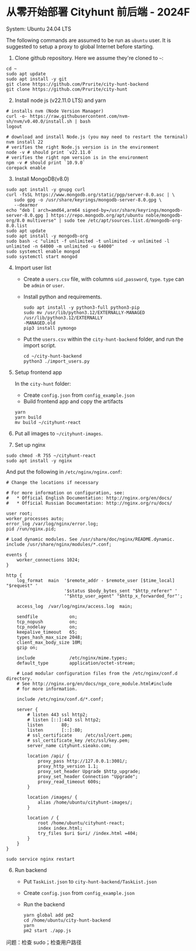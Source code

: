 # 从零开始部署 Cityhunt 前后端 - 2024F

System: Ubuntu 24.04 LTS

The following commands are assumed to be run as `ubuntu` user. It is suggested to setup a proxy to global Internet before starting.

1. Clone github repository. Here we assume they're cloned to `~`:

```
cd ~
sudo apt update
sudo apt install -y git
git clone https://github.com/Prurite/city-hunt-backend
git clone https://github.com/Prurite/city-hunt
```

2. Install node js (v22.11.0 LTS) and yarn

```
# installs nvm (Node Version Manager)
curl -o- https://raw.githubusercontent.com/nvm-sh/nvm/v0.40.0/install.sh | bash
logout
```

```
# download and install Node.js (you may need to restart the terminal)
nvm install 22
# verifies the right Node.js version is in the environment
node -v # should print `v22.11.0`
# verifies the right npm version is in the environment
npm -v # should print `10.9.0`
corepack enable
```

3. Install MongoDB(v8.0)

```
sudo apt install -y gnupg curl
curl -fsSL https://www.mongodb.org/static/pgp/server-8.0.asc | \
   sudo gpg -o /usr/share/keyrings/mongodb-server-8.0.gpg \
   --dearmor
echo "deb [ arch=amd64,arm64 signed-by=/usr/share/keyrings/mongodb-server-8.0.gpg ] https://repo.mongodb.org/apt/ubuntu noble/mongodb-org/8.0 multiverse" | sudo tee /etc/apt/sources.list.d/mongodb-org-8.0.list
sudo apt update
sudo apt install -y mongodb-org
sudo bash -c "ulimit -f unlimited -t unlimited -v unlimited -l unlimited -n 64000 -m unlimited -u 64000"
sudo systemctl enable mongod
sudo systemctl start mongod
```

4. Import user list

   - Create a `users.csv` file, with columns `uid` ,`password`, `type`. `type` can be `admin` or `user`.

   - Install python and requirements.

     ```
     sudo apt install -y python3-full python3-pip
     sudo mv /usr/lib/python3.12/EXTERNALLY-MANAGED /usr/lib/python3.12/EXTERNALLY
     -MANAGED.old
     pip3 install pymongo
     ```

   - Put the `users.csv` within the `city-hunt-backend` folder, and run the import script.

     ```
     cd ~/city-hunt-backend
     python3 ./import_users.py
     ```

5. Setup frontend app

   In the `city-hunt` folder:

   - Create `config.json` from `config_example.json`
   - Build frontend app and copy the artifacts

   ```
   yarn
   yarn build
   mv build ~/cityhunt-react
   ```

6. Put all images to `~/cityhunt-images`.
7. Set up nginx

```
sudo chmod -R 755 ~/cityhunt-react
sudo apt install -y nginx
```

And put the following in `/etc/nginx/nginx.conf`:

```
# Change the locations if necessary

# For more information on configuration, see:
#   * Official English Documentation: http://nginx.org/en/docs/
#   * Official Russian Documentation: http://nginx.org/ru/docs/

user root;
worker_processes auto;
error_log /var/log/nginx/error.log;
pid /run/nginx.pid;

# Load dynamic modules. See /usr/share/doc/nginx/README.dynamic.
include /usr/share/nginx/modules/*.conf;

events {
    worker_connections 1024;
}

http {
    log_format  main  '$remote_addr - $remote_user [$time_local] "$request" '
                      '$status $body_bytes_sent "$http_referer" '
                      '"$http_user_agent" "$http_x_forwarded_for"';

    access_log  /var/log/nginx/access.log  main;

    sendfile            on;
    tcp_nopush          on;
    tcp_nodelay         on;
    keepalive_timeout   65;
    types_hash_max_size 2048;
    client_max_body_size 10M;
    gzip on;

    include             /etc/nginx/mime.types;
    default_type        application/octet-stream;

    # Load modular configuration files from the /etc/nginx/conf.d directory.
    # See http://nginx.org/en/docs/ngx_core_module.html#include
    # for more information.

    include /etc/nginx/conf.d/*.conf;

    server {
        # listen 443 ssl http2;
        # listen [::]:443 ssl http2;
        listen       80;
        listen       [::]:80;
        # ssl_certificate     /etc/ssl/cert.pem;
        # ssl_certificate_key /etc/ssl/key.pem;
        server_name cityhunt.sieako.com;

        location /api/ {
            proxy_pass http://127.0.0.1:3001/;
            proxy_http_version 1.1;
            proxy_set_header Upgrade $http_upgrade;
            proxy_set_header Connection "Upgrade";
            proxy_read_timeout 600s;
        }
        
        location /images/ {
            alias /home/ubuntu/cityhunt-images/;
        }

        location / {
            root /home/ubuntu/cityhunt-react;
            index index.html;
            try_files $uri $uri/ /index.html =404;
        }
    }
}
```

```
sudo service nginx restart
```

6. Run backend

   - Put `TaskList.json` to `city-hunt-backend/TaskList.json`

   - Create `config.json` from `config_example.json`

   - Run the backend

     ```
     yarn global add pm2
     cd /home/ubuntu/city-hunt-backend
     yarn
     pm2 start ./app.js
     ```





问题：检查 sudo；检查用户路径
